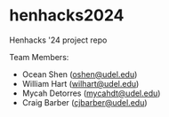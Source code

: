 # henhacks2024
Henhacks '24 project repo

Team Members:
- Ocean Shen (oshen@udel.edu)
- William Hart (wilhart@udel.edu)
- Mycah Detorres (mycahdt@udel.edu)
- Craig Barber (cjbarber@udel.edu)